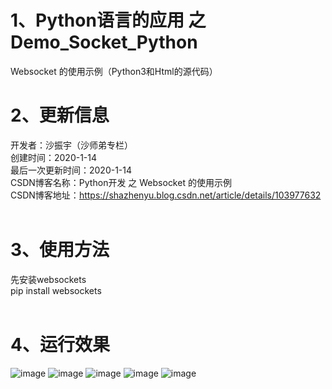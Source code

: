# 1、Python语言的应用 之 Demo_Socket_Python
Websocket 的使用示例（Python3和Html的源代码）
<BR/>  
# 2、更新信息
开发者：沙振宇（沙师弟专栏） <BR/>
创建时间：2020-1-14 <BR/>
最后一次更新时间：2020-1-14 <BR/>
CSDN博客名称：Python开发 之 Websocket 的使用示例<BR/>
CSDN博客地址：https://shazhenyu.blog.csdn.net/article/details/103977632<BR/> 
<BR/> 
# 3、使用方法
先安装websockets <BR/>
pip install websockets <BR/>
<BR/> 
# 4、运行效果 
![image](https://github.com/ShaShiDiZhuanLan/Demo_Socket_Python/blob/master/%E6%95%88%E6%9E%9C1.png)
![image](https://github.com/ShaShiDiZhuanLan/Demo_Socket_Python/blob/master/%E6%95%88%E6%9E%9C2.png)
![image](https://github.com/ShaShiDiZhuanLan/Demo_Socket_Python/blob/master/%E6%95%88%E6%9E%9C3.png)
![image](https://github.com/ShaShiDiZhuanLan/Demo_Socket_Python/blob/master/%E6%95%88%E6%9E%9C4.png)
![image](https://github.com/ShaShiDiZhuanLan/Demo_Socket_Python/blob/master/%E6%95%88%E6%9E%9C5.png)